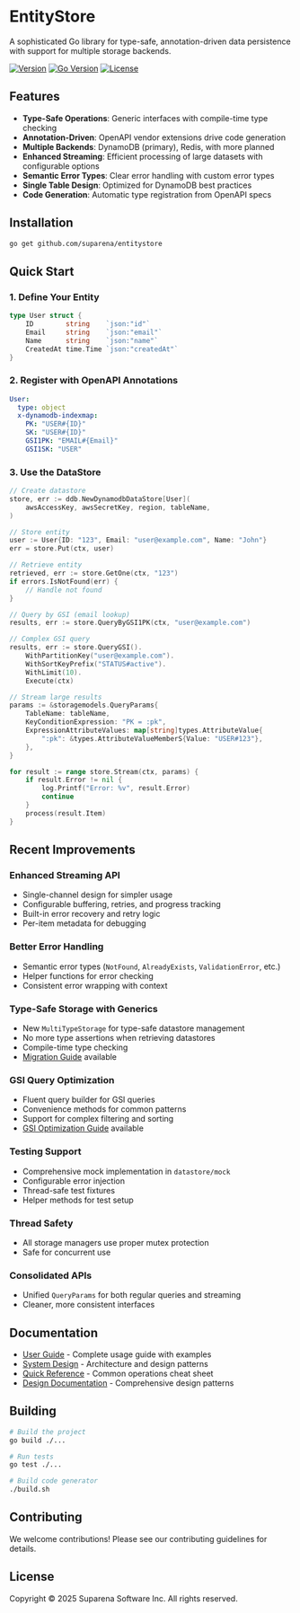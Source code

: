 # EntityStore

A sophisticated Go library for type-safe, annotation-driven data persistence with support for multiple storage backends.

[![Version](https://img.shields.io/badge/version-0.2.0-blue.svg)](CHANGELOG.md)
[![Go Version](https://img.shields.io/badge/go-%3E%3D1.21-blue.svg)](go.mod)
[![License](https://img.shields.io/badge/license-Apache%202.0-green.svg)](LICENSE)

## Features

- **Type-Safe Operations**: Generic interfaces with compile-time type checking
- **Annotation-Driven**: OpenAPI vendor extensions drive code generation
- **Multiple Backends**: DynamoDB (primary), Redis, with more planned
- **Enhanced Streaming**: Efficient processing of large datasets with configurable options
- **Semantic Error Types**: Clear error handling with custom error types
- **Single Table Design**: Optimized for DynamoDB best practices
- **Code Generation**: Automatic type registration from OpenAPI specs

## Installation

```bash
go get github.com/suparena/entitystore
```

## Quick Start

### 1. Define Your Entity

```go
type User struct {
    ID        string    `json:"id"`
    Email     string    `json:"email"`
    Name      string    `json:"name"`
    CreatedAt time.Time `json:"createdAt"`
}
```

### 2. Register with OpenAPI Annotations

```yaml
User:
  type: object
  x-dynamodb-indexmap:
    PK: "USER#{ID}"
    SK: "USER#{ID}"
    GSI1PK: "EMAIL#{Email}"
    GSI1SK: "USER"
```

### 3. Use the DataStore

```go
// Create datastore
store, err := ddb.NewDynamodbDataStore[User](
    awsAccessKey, awsSecretKey, region, tableName,
)

// Store entity
user := User{ID: "123", Email: "user@example.com", Name: "John"}
err = store.Put(ctx, user)

// Retrieve entity
retrieved, err := store.GetOne(ctx, "123")
if errors.IsNotFound(err) {
    // Handle not found
}

// Query by GSI (email lookup)
results, err := store.QueryByGSI1PK(ctx, "user@example.com")

// Complex GSI query
results, err := store.QueryGSI().
    WithPartitionKey("user@example.com").
    WithSortKeyPrefix("STATUS#active").
    WithLimit(10).
    Execute(ctx)

// Stream large results
params := &storagemodels.QueryParams{
    TableName: tableName,
    KeyConditionExpression: "PK = :pk",
    ExpressionAttributeValues: map[string]types.AttributeValue{
        ":pk": &types.AttributeValueMemberS{Value: "USER#123"},
    },
}

for result := range store.Stream(ctx, params) {
    if result.Error != nil {
        log.Printf("Error: %v", result.Error)
        continue
    }
    process(result.Item)
}
```

## Recent Improvements

### Enhanced Streaming API
- Single-channel design for simpler usage
- Configurable buffering, retries, and progress tracking
- Built-in error recovery and retry logic
- Per-item metadata for debugging

### Better Error Handling
- Semantic error types (`NotFound`, `AlreadyExists`, `ValidationError`, etc.)
- Helper functions for error checking
- Consistent error wrapping with context

### Type-Safe Storage with Generics
- New `MultiTypeStorage` for type-safe datastore management
- No more type assertions when retrieving datastores
- Compile-time type checking
- [Migration Guide](docs/MIGRATION_GUIDE.md) available

### GSI Query Optimization
- Fluent query builder for GSI queries
- Convenience methods for common patterns
- Support for complex filtering and sorting
- [GSI Optimization Guide](docs/GSI_OPTIMIZATION_GUIDE.md) available

### Testing Support
- Comprehensive mock implementation in `datastore/mock`
- Configurable error injection
- Thread-safe test fixtures
- Helper methods for test setup

### Thread Safety
- All storage managers use proper mutex protection
- Safe for concurrent use

### Consolidated APIs
- Unified `QueryParams` for both regular queries and streaming
- Cleaner, more consistent interfaces

## Documentation

- [User Guide](docs/USER_GUIDE.md) - Complete usage guide with examples
- [System Design](docs/SYSTEM_DESIGN.md) - Architecture and design patterns
- [Quick Reference](docs/entitystore-quick-reference.md) - Common operations cheat sheet
- [Design Documentation](docs/entitystore-design.md) - Comprehensive design patterns

## Building

```bash
# Build the project
go build ./...

# Run tests
go test ./...

# Build code generator
./build.sh
```

## Contributing

We welcome contributions! Please see our contributing guidelines for details.

## License

Copyright © 2025 Suparena Software Inc. All rights reserved.